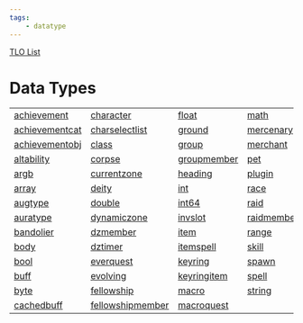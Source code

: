 ```yaml
---
tags:
    - datatype
---
```

[TLO List](../top-level-objects/tlo-list.md) 
# Data Types

|   |   |   |   |   |
| :--- | :--- | :--- | :--- | :--- |
| [achievement](../datatype-achievement) | [character](../datatype-character) | [float](../datatype-float) | [math](../datatype-math) | [switch](../datatype-switch) |
| [achievementcat](../datatype-achievementcat) | [charselectlist](../datatype-charselectlist) | [ground](../datatype-ground) | [mercenary](../datatype-mercenary) | [target](../datatype-target) |
| [achievementobj](../datatype-achievementobj) | [class](../datatype-class) | [group](../datatype-group) | [merchant](../datatype-merchant) | [task](../datatype-task) |
| [altability](../datatype-altability) | [corpse](../datatype-corpse) | [groupmember](../datatype-groupmember) | [pet](../datatype-pet) | [taskmember](../datatype-taskmember) |
| [argb](../datatype-argb) | [currentzone](../datatype-currentzone) | [heading](../datatype-heading) | [plugin](../datatype-plugin) | [ticks](../datatype-ticks) |
| [array](../datatype-array) | [deity](../datatype-deity) | [int](../datatype-int) | [race](../datatype-race) | [time](../datatype-time) |
| [augtype](../datatype-augtype) | [double](../datatype-double) | [int64](../datatype-int64) | [raid](../datatype-raid) | [timer](../datatype-timer) |
| [auratype](../datatype-auratype) | [dynamiczone](../datatype-dynamiczone) | [invslot](../datatype-invslot) | [raidmember](../datatype-raidmember) | [timestamp](../datatype-timestamp) |
| [bandolier](../datatype-bandolier) | [dzmember](../datatype-dzmember) | [item](../datatype-item) | [range](../datatype-range) | [type](../datatype-type) |
| [body](../datatype-body) | [dztimer](../datatype-dztimer) | [itemspell](../datatype-itemspell) | [skill](../datatype-skill) | [window](../datatype-window) |
| [bool](../datatype-bool) | [everquest](../datatype-everquest) | [keyring](../datatype-keyring) | [spawn](../datatype-spawn) | [worldlocation](../datatype-worldlocation) |
| [buff](../datatype-buff) | [evolving](../datatype-evolving) | [keyringitem](../datatype-keyringitem) | [spell](../datatype-spell) | [xtarget](../datatype-xtarget) |
| [byte](../datatype-byte) | [fellowship](../datatype-fellowship) | [macro](../datatype-macro) | [string](../datatype-string) | [zone](../datatype-zone) |
| [cachedbuff](../datatype-cachedbuff) | [fellowshipmember](../datatype-fellowshipmember) | [macroquest](../datatype-macroquest) | |
